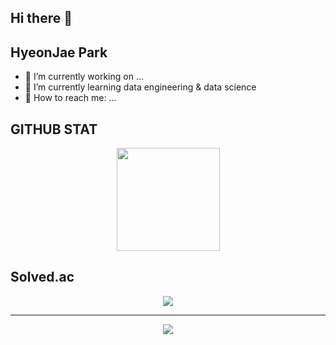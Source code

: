 <!--
**HyeonJaePark/HyeonJaePark** is a ✨ _special_ ✨ repository because its `README.md` (this file) appears on your GitHub profile.

Here are some ideas to get you started:

- 🔭 I’m currently working on ...
- 🌱 I’m currently learning ...
- 👯 I’m looking to collaborate on ...
- 🤔 I’m looking for help with ...
- 💬 Ask me about ...
- 📫 How to reach me: ...
- 😄 Pronouns: ...
- ⚡ Fun fact: ...
-->
## Hi there 👋
## HyeonJae Park 

- 🔭 I’m currently working on ...
- 🌱 I’m currently learning data engineering & data science
- 💬 How to reach me: ...


## GITHUB STAT
<p align="center">
  <a href="https://github.com/HyeonJaePark">
    <img
      align="center"
      height="165"
      src="https://github-readme-stats.vercel.app/api?username=HyeonJaePark&count_private=true&show_icons=true&custom_title=HyeonJae%20Park's%20grass%20farming%20record&theme=radical"
    />
  </a>
</p>

## Solved.ac  
<p align="center">
    <a href="https://solved.ac/uc07012hi/">
        <img src="http://mazassumnida.wtf/api/v2/generate_badge?boj=uc07012hi"/>
    </a>
</p>

---
<p align="center">
<a href="https://hits.seeyoufarm.com"><img src="https://hits.seeyoufarm.com/api/count/incr/badge.svg?url=https%3A%2F%2Fgithub.com%2FHyeonJaePark%2Fhit-counter&count_bg=%2379C83D&title_bg=%23555555&icon=&icon_color=%23E7E7E7&title=hits&edge_flat=false"/></a>
</p>

